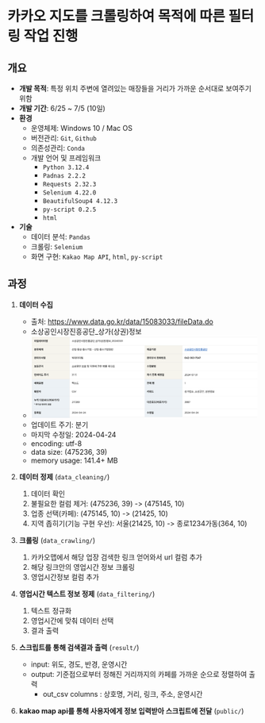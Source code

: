 # 카카오 지도를 크롤링하여 목적에 따른 필터링 작업 진행

## 개요

- **개발 목적**: 특정 위치 주변에 열려있는 매장들을 거리가 가까운 순서대로 보여주기 위함
- **개발 기간**: 6/25 ~ 7/5 (10일)
- **환경**
    - 운영체제: Windows 10 / Mac OS 
    - 버전관리: `Git`, `Github`
    - 의존성관리: `Conda`
    - 개발 언어 및 프레임워크
        - `Python 3.12.4`
        - `Padnas 2.2.2`
        - `Requests 2.32.3`
        - `Selenium 4.22.0`
        - `BeautifulSoup4 4.12.3`
        - `py-script 0.2.5`
        - `html`
- **기술**
    - 데이터 분석: `Pandas`
    - 크롤링: `Selenium`
    - 화면 구현: `Kakao Map API`, `html`, `py-script`


## 과정

1. **데이터 수집**
    - 출처: https://www.data.go.kr/data/15083033/fileData.do
    - 소상공인시장진흥공단_상가(상권)정보
    - ![metadata](data/metadata.png)
    - 업데이트 주기: 분기
    - 마지막 수정일: 2024-04-24
    - encoding: utf-8
    - data size: (475236, 39)
    - memory usage: 141.4+ MB

2. **데이터 정제** (`data_cleaning/`)
    1. 데이터 확인
    2. 불필요한 컬럼 제거: (475236, 39) -> (475145, 10)
        <!--- 상호명
        - 지점명
        - 상권업종소분류명: 업종 선택을 위함 -> 표쥰산업분류명로만 부족 -> 카페
        - 표쥰산업분류명: 업종 선택을 위함 -> 커피 전문점 (+ 결측치 있는 행 제거)
        - 행정동 
        - 법정동
        - 지번주소
        - 도로명주소
        - 경도
        - 위도 -->
    3. 업종 선택(카페): (475145, 10) -> (21425, 10)
        <!-- - 상권업종소분류명 -> 카페
        - 표쥰산업분류명 -> 커피 전문점 -->
    4. 지역 좁히기(기능 구현 우선): 서울(21425, 10) -> 종로1234가동(364, 10)
        <!-- - 행정동명이 종로1234가동 인 경우만 선택 (`py.dong`) -->

3. **크롤링** (`data_crawling/`)
    1. 카카오맵에서 해당 업장 검색한 링크 얻어와서 url 컬럼 추가 <!--(`py.crawling.get_url`)-->
    2. 해당 링크안의 영업시간 정보 크롤링 <!--(`py.crawling.newtab_parse`)-->
    3. 영업시간정보 컬럼 추가

4. **영업시간 텍스트 정보 정제** (`data_filtering/`)
    1. 텍스트 정규화
    2. 영업시간에 맞춰 데이터 선택
    3. 결과 출력
    
5. **스크립트를 통해 검색결과 출력** (`result/`)
    - input: 위도, 경도, 반경, 운영시간
    - output: 기준접으로부터 정해진 거리까지의 카페를 가까운 순으로 정렬하여 출력 
        - out_csv columns : 상호명, 거리, 링크, 주소, 운영시간

6. **kakao map api를 통해 사용자에게 정보 입력받아 스크립트에 전달** (`public/`)